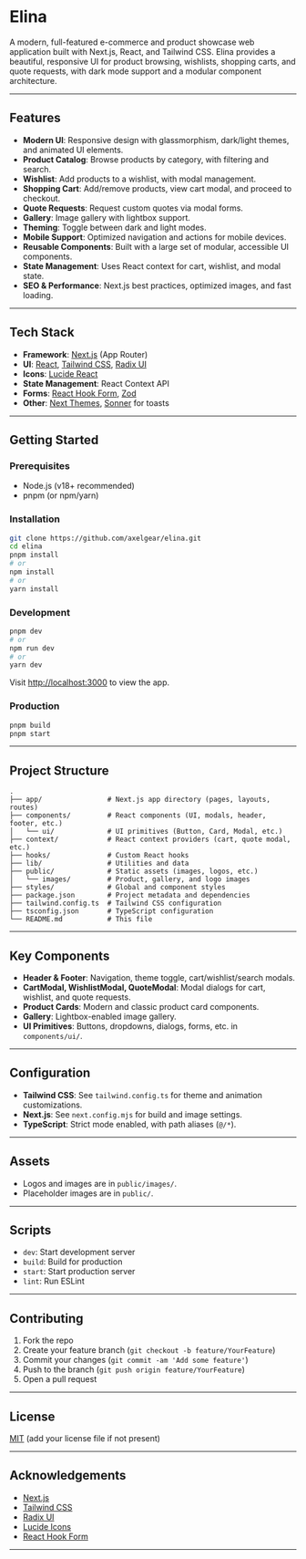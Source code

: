 # Elina

A modern, full-featured e-commerce and product showcase web application built with Next.js, React, and Tailwind CSS. Elina provides a beautiful, responsive UI for product browsing, wishlists, shopping carts, and quote requests, with dark mode support and a modular component architecture.

---

## Features

- **Modern UI**: Responsive design with glassmorphism, dark/light themes, and animated UI elements.
- **Product Catalog**: Browse products by category, with filtering and search.
- **Wishlist**: Add products to a wishlist, with modal management.
- **Shopping Cart**: Add/remove products, view cart modal, and proceed to checkout.
- **Quote Requests**: Request custom quotes via modal forms.
- **Gallery**: Image gallery with lightbox support.
- **Theming**: Toggle between dark and light modes.
- **Mobile Support**: Optimized navigation and actions for mobile devices.
- **Reusable Components**: Built with a large set of modular, accessible UI components.
- **State Management**: Uses React context for cart, wishlist, and modal state.
- **SEO & Performance**: Next.js best practices, optimized images, and fast loading.

---

## Tech Stack

- **Framework**: [Next.js](https://nextjs.org/) (App Router)
- **UI**: [React](https://react.dev/), [Tailwind CSS](https://tailwindcss.com/), [Radix UI](https://www.radix-ui.com/)
- **Icons**: [Lucide React](https://lucide.dev/)
- **State Management**: React Context API
- **Forms**: [React Hook Form](https://react-hook-form.com/), [Zod](https://zod.dev/)
- **Other**: [Next Themes](https://github.com/pacocoursey/next-themes), [Sonner](https://sonner.emilkowal.ski/) for toasts

---

## Getting Started

### Prerequisites

- Node.js (v18+ recommended)
- pnpm (or npm/yarn)

### Installation

```bash
git clone https://github.com/axelgear/elina.git
cd elina
pnpm install
# or
npm install
# or
yarn install
```

### Development

```bash
pnpm dev
# or
npm run dev
# or
yarn dev
```

Visit [http://localhost:3000](http://localhost:3000) to view the app.

### Production

```bash
pnpm build
pnpm start
```

---

## Project Structure

```
.
├── app/                # Next.js app directory (pages, layouts, routes)
├── components/         # React components (UI, modals, header, footer, etc.)
│   └── ui/             # UI primitives (Button, Card, Modal, etc.)
├── context/            # React context providers (cart, quote modal, etc.)
├── hooks/              # Custom React hooks
├── lib/                # Utilities and data
├── public/             # Static assets (images, logos, etc.)
│   └── images/         # Product, gallery, and logo images
├── styles/             # Global and component styles
├── package.json        # Project metadata and dependencies
├── tailwind.config.ts  # Tailwind CSS configuration
├── tsconfig.json       # TypeScript configuration
└── README.md           # This file
```

---

## Key Components

- **Header & Footer**: Navigation, theme toggle, cart/wishlist/search modals.
- **CartModal, WishlistModal, QuoteModal**: Modal dialogs for cart, wishlist, and quote requests.
- **Product Cards**: Modern and classic product card components.
- **Gallery**: Lightbox-enabled image gallery.
- **UI Primitives**: Buttons, dropdowns, dialogs, forms, etc. in `components/ui/`.

---

## Configuration

- **Tailwind CSS**: See `tailwind.config.ts` for theme and animation customizations.
- **Next.js**: See `next.config.mjs` for build and image settings.
- **TypeScript**: Strict mode enabled, with path aliases (`@/*`).

---

## Assets

- Logos and images are in `public/images/`.
- Placeholder images are in `public/`.

---

## Scripts

- `dev`: Start development server
- `build`: Build for production
- `start`: Start production server
- `lint`: Run ESLint

---

## Contributing

1. Fork the repo
2. Create your feature branch (`git checkout -b feature/YourFeature`)
3. Commit your changes (`git commit -am 'Add some feature'`)
4. Push to the branch (`git push origin feature/YourFeature`)
5. Open a pull request

---

## License

[MIT](LICENSE) (add your license file if not present)

---

## Acknowledgements

- [Next.js](https://nextjs.org/)
- [Tailwind CSS](https://tailwindcss.com/)
- [Radix UI](https://www.radix-ui.com/)
- [Lucide Icons](https://lucide.dev/)
- [React Hook Form](https://react-hook-form.com/)

---
